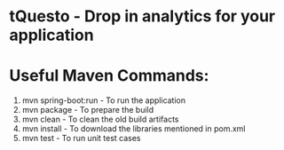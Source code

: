 # tQuesto - Drop in analytics for your application

# Useful Maven Commands:

1. mvn spring-boot:run - To run the application
2. mvn package - To prepare the build
3. mvn clean - To clean the old build artifacts
4. mvn install - To download the libraries mentioned in pom.xml
5. mvn test - To run unit test cases